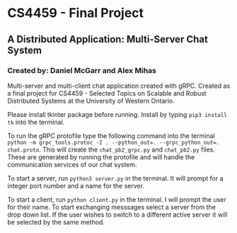# CS4459 - Final Project
## A Distributed Application: Multi-Server Chat System 
### Created by: Daniel McGarr and Alex Mihas 

Multi-server and multi-client chat application created with gRPC. Created as a final project for CS4459 - Selected Topics on Scalable and Robust 
Distributed Systems at the University of Western Ontario.

Please install tkinter package before running. Install by typing ```pip3 install tk``` into the terminal.

To run the gRPC protofile type the following command into the terminal ```python -m grpc_tools.protoc -I . --python_out=. --grpc_python_out=. chat.proto```. This will create the ```chat_pb2_grpc.py``` and ```chat_pb2.py``` files. These are generated by running the protofile and will handle the communication services of our chat system. 
 
To start a server, run ```python3 server.py``` in the terminal. It will prompt for a integer port number and a name for the server.
   
To start a client, run ```python client.py``` in the terminal. I will prompt the user for their name. To start exchanging messsages select a server from the drop down list. If the user wishes to switch to a different active server it will be selected by the same method.
